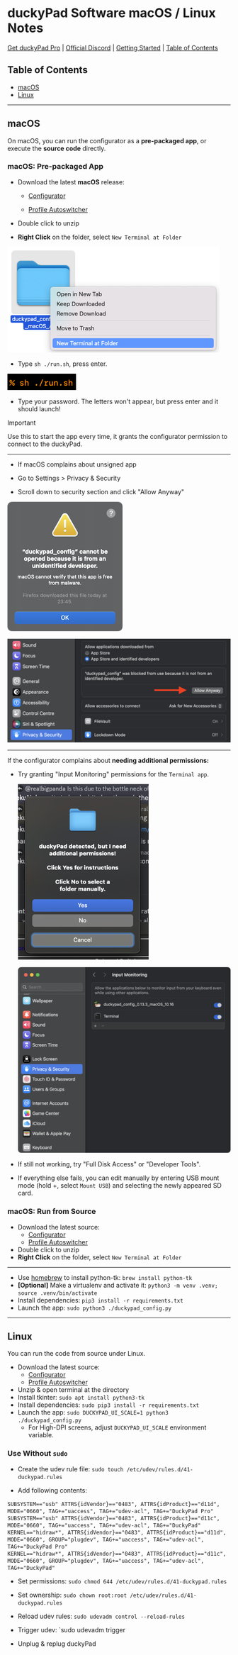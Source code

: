 # duckyPad Software macOS / Linux Notes

[Get duckyPad Pro](https://www.tindie.com/products/37399/) | [Official Discord](https://discord.gg/4sJCBx5) | [Getting Started](./getting_started.md) | [Table of Contents](#table-of-contents)

## Table of Contents

- [macOS](#macos)
- [Linux](#linux)

---------

## macOS

On macOS, you can run the configurator as a **pre-packaged app**, or execute the **source code** directly.

### macOS: Pre-packaged App

* Download the latest **macOS** release:

  * [Configurator](https://github.com/duckyPad/duckyPad-Configurator/releases/latest)

  * [Profile Autoswitcher](https://github.com/duckyPad/duckyPad-Profile-Autoswitcher/releases/latest)

* Double click to unzip

* **Right Click** on the folder, select `New Terminal at Folder`

![The right click menu with the option "New Terminal at Folder" higlighted.](../resources/photos/app/term.png)

* Type `sh ./run.sh`, press enter.

![The text to run the configurator shown in a terminal window.](../resources/photos/app/run.png)

* Type your password. The letters won't appear, but press enter and it should launch!

> [!IMPORTANT]
> Use this to start the app every time, it grants the configurator permission to connect to the duckyPad.

---------

* If macOS complains about unsigned app

* Go to Settings > Privacy & Security

* Scroll down to security section and click "Allow Anyway" 

![Warning pop-up with the text: "duckypad_config cannot be opened because it is from an unidentified developer. macOS cannot verify that this app is free from malware."](../resources/photos/app/unknown.png)

![Settings screen in Privacy & Security, the warning "‘duckypad_config’ was blocked from use because it is not from an identified developer," is shown above a button with the text "Allow Anyway".](../resources/photos/app/perf.png)

---------

If the configurator complains about **needing additional permissions:**

* Try granting "Input Monitoring" permissions for the `Terminal app`.

  ![Error pop-up with the text "duckypad detected, but I need additional permissions" and three options: Yes, No, and Cancel.](../resources/photos/app/detected-but-additional-permissions.png)
  
  ![Input Monitoring settings granted to the Terminal and configurator app](../resources/photos/app/input-monitoring.png)

* If still not working, try "Full Disk Access" or "Developer Tools".

* If everything else fails, you can edit manually by entering USB mount mode (hold +, select `Mount USB`) and selecting the newly appeared SD card.

### macOS: Run from Source

* Download the latest source:
  * [Configurator](https://github.com/duckyPad/duckyPad-Configurator/releases/latest)
  * [Profile Autoswitcher](https://github.com/duckyPad/duckyPad-Profile-Autoswitcher/releases/latest)
* Double click to unzip
* **Right Click** on the folder, select `New Terminal at Folder`

----

* Use [homebrew](https://brew.sh) to install python-tk: `brew install python-tk`
* **[Optional]** Make a virtualenv and activate it: `python3 -m venv .venv; source .venv/bin/activate`
* Install dependencies: `pip3 install -r requirements.txt`
* Launch the app: `sudo python3 ./duckypad_config.py`

-----------

## Linux

You can run the code from source under Linux.

* Download the latest source:
  * [Configurator](https://github.com/duckyPad/duckyPad-Configurator/releases/latest)
  * [Profile Autoswitcher](https://github.com/duckyPad/duckyPad-Profile-Autoswitcher/releases/latest)
* Unzip & open terminal at the directory
* Install tkinter: `sudo apt install python3-tk`
* Install dependencies: `sudo pip3 install -r requirements.txt`
* Launch the app: `sudo DUCKYPAD_UI_SCALE=1 python3 ./duckypad_config.py`
  * For High-DPI screens, adjust `DUCKYPAD_UI_SCALE` environment variable.

### Use Without `sudo`

* Create the udev rule file: `sudo touch /etc/udev/rules.d/41-duckypad.rules`

* Add following contents:

```
SUBSYSTEM=="usb" ATTRS{idVendor}=="0483", ATTRS{idProduct}=="d11d", MODE="0660", TAG+="uaccess", TAG+="udev-acl", TAG+="DuckyPad Pro"
SUBSYSTEM=="usb" ATTRS{idVendor}=="0483", ATTRS{idProduct}=="d11c", MODE="0660", TAG+="uaccess", TAG+="udev-acl", TAG+="DuckyPad"
KERNEL=="hidraw*", ATTRS{idVendor}=="0483", ATTRS{idProduct}=="d11d", MODE="0660", GROUP="plugdev", TAG+="uaccess", TAG+="udev-acl", TAG+="DuckyPad Pro"
KERNEL=="hidraw*", ATTRS{idVendor}=="0483", ATTRS{idProduct}=="d11c", MODE="0660", GROUP="plugdev", TAG+="uaccess", TAG+="udev-acl", TAG+="DuckyPad"
```

*  Set permissions: `sudo chmod 644 /etc/udev/rules.d/41-duckypad.rules`

* Set ownership: `sudo chown root:root /etc/udev/rules.d/41-duckypad.rules`

* Reload udev rules: `sudo udevadm control --reload-rules`

* Trigger udev: `sudo udevadm trigger

* Unplug & replug duckyPad